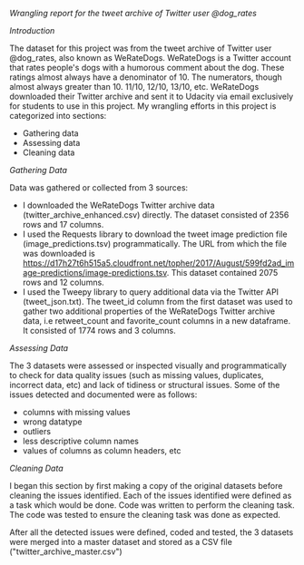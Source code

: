 *Wrangling report for the tweet archive of Twitter user @dog_rates* <br>

*Introduction* <br>

The dataset for this project was from the tweet archive of Twitter user @dog_rates, also known as WeRateDogs. WeRateDogs is a Twitter account that rates people's dogs with a humorous comment about the dog. These ratings almost always have a denominator of 10. The numerators, though almost always greater than 10. 11/10, 12/10, 13/10, etc. WeRateDogs downloaded their Twitter archive and sent it to Udacity via email exclusively for students to use in this project. My wrangling efforts in this project is categorized into sections:

- Gathering data
- Assessing data
- Cleaning data

*Gathering Data* <br>

Data was gathered or collected from 3 sources: <br>

- I downloaded the WeRateDogs Twitter archive data (twitter_archive_enhanced.csv) directly. The dataset consisted of 2356 rows and 17 columns. 
- I used the Requests library to download the tweet image prediction file (image_predictions.tsv) programmatically. The URL from which the file was downloaded is https://d17h27t6h515a5.cloudfront.net/topher/2017/August/599fd2ad_image-predictions/image-predictions.tsv. This dataset contained 2075 rows and 12 columns.
- I used the Tweepy library to query additional data via the Twitter API (tweet_json.txt). The tweet_id column from the first dataset was used to gather two additional properties of the WeRateDogs Twitter archive data, i.e retweet_count and favorite_count columns in a new dataframe. It consisted of 1774 rows and 3 columns. <br>

*Assessing Data* <br>

The 3 datasets were assessed or inspected visually and programmatically to check for data quality issues (such as missing values, duplicates, incorrect data, etc) and lack of tidiness or structural issues. Some of the issues detected and documented were as follows:

- columns with missing values
- wrong datatype
- outliers
- less descriptive column names
- values of columns as column headers, etc

*Cleaning Data*

I began this section by first making a copy of the original datasets before cleaning the issues identified. Each of the issues identified were defined as a task which would be done. Code was written to perform the cleaning task. The code was tested to ensure the cleaning task was done as expected.

After all the detected issues were defined, coded and tested, the 3 datasets were merged into a master dataset and stored as a CSV file ("twitter_archive_master.csv")
